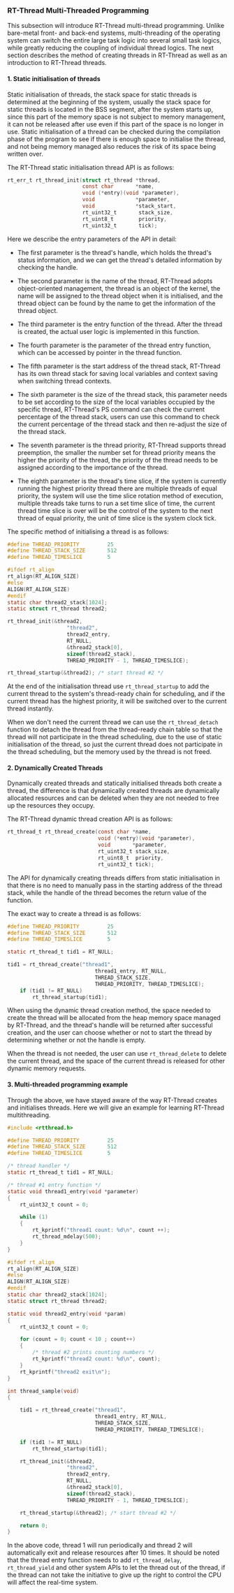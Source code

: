 ### RT-Thread Multi-Threaded Programming

This subsection will introduce RT-Thread multi-thread programming. Unlike bare-metal front- and back-end systems, multi-threading of the operating system can switch the entire large task logic into several small task logics, while greatly reducing the coupling of individual thread logics. The next section describes the method of creating threads in RT-Thread as well as an introduction to RT-Thread threads.

#### 1. Static initialisation of threads

Static initialisation of threads, the stack space for static threads is determined at the beginning of the system, usually the stack space for static threads is located in the BSS segment, after the system starts up, since this part of the memory space is not subject to memory management, it can not be released after use even if this part of the space is no longer in use. Static initialisation of a thread can be checked during the compilation phase of the program to see if there is enough space to initialise the thread, and not being memory managed also reduces the risk of its space being written over.

The RT-Thread static initialisation thread API is as follows:

```c
rt_err_t rt_thread_init(struct rt_thread *thread,
                        const char       *name,
                        void (*entry)(void *parameter),
                        void             *parameter,
                        void             *stack_start,
                        rt_uint32_t       stack_size,
                        rt_uint8_t        priority,
                        rt_uint32_t       tick);
```

Here we describe the entry parameters of the API in detail:

- The first parameter is the thread's handle, which holds the thread's status information, and we can get the thread's detailed information by checking the handle.

- The second parameter is the name of the thread, RT-Thread adopts object-oriented management, the thread is an object of the kernel, the name will be assigned to the thread object when it is initialised, and the thread object can be found by the name to get the information of the thread object.

- The third parameter is the entry function of the thread. After the thread is created, the actual user logic is implemented in this function.

- The fourth parameter is the parameter of the thread entry function, which can be accessed by pointer in the thread function.

- The fifth parameter is the start address of the thread stack, RT-Thread has its own thread stack for saving local variables and context saving when switching thread contexts.

- The sixth parameter is the size of the thread stack, this parameter needs to be set according to the size of the local variables occupied by the specific thread, RT-Thread's PS command can check the current percentage of the thread stack, users can use this command to check the current percentage of the thread stack and then re-adjust the size of the thread stack.

- The seventh parameter is the thread priority, RT-Thread supports thread preemption, the smaller the number set for thread priority means the higher the priority of the thread, the priority of the thread needs to be assigned according to the importance of the thread.

- The eighth parameter is the thread's time slice, if the system is currently running the highest priority thread there are multiple threads of equal priority, the system will use the time slice rotation method of execution, multiple threads take turns to run a set time slice of time, the current thread time slice is over will be the control of the system to the next thread of equal priority, the unit of time slice is the system clock tick.

The specific method of initialising a thread is as follows:

```c
#define THREAD_PRIORITY         25
#define THREAD_STACK_SIZE       512
#define THREAD_TIMESLICE        5

#ifdef rt_align
rt_align(RT_ALIGN_SIZE)
#else
ALIGN(RT_ALIGN_SIZE)
#endif
static char thread2_stack[1024];
static struct rt_thread thread2;

rt_thread_init(&thread2,
                   "thread2",
                   thread2_entry,
                   RT_NULL,
                   &thread2_stack[0],
                   sizeof(thread2_stack),
                   THREAD_PRIORITY - 1, THREAD_TIMESLICE);

rt_thread_startup(&thread2); /* start thread #2 */
```

At the end of the initialisation thread use `rt_thread_startup` to add the current thread to the system's thread-ready chain for scheduling, and if the current thread has the highest priority, it will be switched over to the current thread instantly.

When we don't need the current thread we can use the `rt_thread_detach` function to detach the thread from the thread-ready chain table so that the thread will not participate in the thread scheduling, due to the use of static initialisation of the thread, so just the current thread does not participate in the thread scheduling, but the memory used by the thread is not freed.

#### 2. Dynamically Created Threads

Dynamically created threads and statically initialised threads both create a thread, the difference is that dynamically created threads are dynamically allocated resources and can be deleted when they are not needed to free up the resources they occupy.

The RT-Thread dynamic thread creation API is as follows:

```c
rt_thread_t rt_thread_create(const char *name,
                             void (*entry)(void *parameter),
                             void       *parameter,
                             rt_uint32_t stack_size,
                             rt_uint8_t  priority,
                             rt_uint32_t tick);
```

The API for dynamically creating threads differs from static initialisation in that there is no need to manually pass in the starting address of the thread stack, while the handle of the thread becomes the return value of the function.

The exact way to create a thread is as follows:

```c
#define THREAD_PRIORITY         25
#define THREAD_STACK_SIZE       512
#define THREAD_TIMESLICE        5

static rt_thread_t tid1 = RT_NULL;

tid1 = rt_thread_create("thread1",
                            thread1_entry, RT_NULL,
                            THREAD_STACK_SIZE,
                            THREAD_PRIORITY, THREAD_TIMESLICE);
    if (tid1 != RT_NULL)
        rt_thread_startup(tid1);
```

When using the dynamic thread creation method, the space needed to create the thread will be allocated from the heap memory space managed by RT-Thread, and the thread's handle will be returned after successful creation, and the user can choose whether or not to start the thread by determining whether or not the handle is empty.

When the thread is not needed, the user can use `rt_thread_delete` to delete the current thread, and the space of the current thread is released for other dynamic memory requests.

#### 3. Multi-threaded programming example

Through the above, we have stayed aware of the way RT-Thread creates and initialises threads. Here we will give an example for learning RT-Thread multithreading.

```c
#include <rtthread.h>

#define THREAD_PRIORITY         25
#define THREAD_STACK_SIZE       512
#define THREAD_TIMESLICE        5

/* thread handler */
static rt_thread_t tid1 = RT_NULL;

/* thread #1 entry function */
static void thread1_entry(void *parameter)
{
    rt_uint32_t count = 0;

    while (1)
    {
        rt_kprintf("thread1 count: %d\n", count ++);
        rt_thread_mdelay(500);
    }
}

#ifdef rt_align
rt_align(RT_ALIGN_SIZE)
#else
ALIGN(RT_ALIGN_SIZE)
#endif
static char thread2_stack[1024];
static struct rt_thread thread2;

static void thread2_entry(void *param)
{
    rt_uint32_t count = 0;

    for (count = 0; count < 10 ; count++)
    {
        /* thread #2 prints counting numbers */
        rt_kprintf("thread2 count: %d\n", count);
    }
    rt_kprintf("thread2 exit\n");
}

int thread_sample(void)
{

    tid1 = rt_thread_create("thread1",
                            thread1_entry, RT_NULL,
                            THREAD_STACK_SIZE,
                            THREAD_PRIORITY, THREAD_TIMESLICE);

    if (tid1 != RT_NULL)
        rt_thread_startup(tid1);

    rt_thread_init(&thread2,
                   "thread2",
                   thread2_entry,
                   RT_NULL,
                   &thread2_stack[0],
                   sizeof(thread2_stack),
                   THREAD_PRIORITY - 1, THREAD_TIMESLICE);

    rt_thread_startup(&thread2); /* start thread #2 */

    return 0;
}
```

In the above code, thread 1 will run periodically and thread 2 will automatically exit and release resources after 10 times. It should be noted that the thread entry function needs to add `rt_thread_delay`, `rt_thread_yield` and other system APIs to let the thread out of the thread, if the thread can not take the initiative to give up the right to control the CPU will affect the real-time system.

